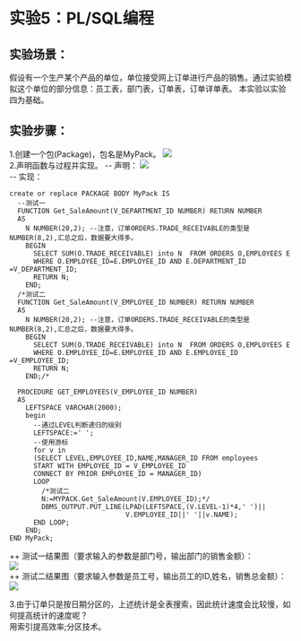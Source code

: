 # 实验5：PL/SQL编程
## 实验场景：
假设有一个生产某个产品的单位，单位接受网上订单进行产品的销售。通过实验模拟这个单位的部分信息：员工表，部门表，订单表，订单详单表。
本实验以实验四为基础。
## 实验步骤：
1.创建一个包(Package)，包名是MyPack。
![](https://github.com/sunsky0c/Oracle/edit/master/test5/51.PNG)<br>
2.声明函数与过程并实现。
-- 声明：
![](https://github.com/sunsky0c/Oracle/edit/master/test5/50.PNG)<br>
-- 实现：
```
create or replace PACKAGE BODY MyPack IS
  --测试一
  FUNCTION Get_SaleAmount(V_DEPARTMENT_ID NUMBER) RETURN NUMBER
  AS
    N NUMBER(20,2); --注意，订单ORDERS.TRADE_RECEIVABLE的类型是NUMBER(8,2),汇总之后，数据要大得多。
    BEGIN
      SELECT SUM(O.TRADE_RECEIVABLE) into N  FROM ORDERS O,EMPLOYEES E
      WHERE O.EMPLOYEE_ID=E.EMPLOYEE_ID AND E.DEPARTMENT_ID =V_DEPARTMENT_ID;
      RETURN N;
    END;
  /*测试二
  FUNCTION Get_SaleAmount(V_EMPLOYEE_ID NUMBER) RETURN NUMBER
  AS
    N NUMBER(20,2); --注意，订单ORDERS.TRADE_RECEIVABLE的类型是NUMBER(8,2),汇总之后，数据要大得多。
    BEGIN
      SELECT SUM(O.TRADE_RECEIVABLE) into N  FROM ORDERS O,EMPLOYEES E
      WHERE O.EMPLOYEE_ID=E.EMPLOYEE_ID AND E.EMPLOYEE_ID =V_EMPLOYEE_ID;
      RETURN N;
    END;/*

  PROCEDURE GET_EMPLOYEES(V_EMPLOYEE_ID NUMBER)
  AS
    LEFTSPACE VARCHAR(2000);
    begin
      --通过LEVEL判断递归的级别
      LEFTSPACE:=' ';
      --使用游标
      for v in
      (SELECT LEVEL,EMPLOYEE_ID,NAME,MANAGER_ID FROM employees
      START WITH EMPLOYEE_ID = V_EMPLOYEE_ID
      CONNECT BY PRIOR EMPLOYEE_ID = MANAGER_ID)
      LOOP
        /*测试二
        N:=MYPACK.Get_SaleAmount(V.EMPLOYEE_ID);*/
        DBMS_OUTPUT.PUT_LINE(LPAD(LEFTSPACE,(V.LEVEL-1)*4,' ')||
                             V.EMPLOYEE_ID||' '||v.NAME);
      END LOOP;
    END;
END MyPack;    
```
++ 测试一结果图（要求输入的参数是部门号，输出部门的销售金额）：<br>
![](https://github.com/sunsky0c/Oracle/edit/master/test5/52.PNG)<br>
++ 测试二结果图（要求输入参数是员工号，输出员工的ID,姓名，销售总金额）：<br>
![](https://github.com/sunsky0c/Oracle/edit/master/test5/53.PNG)<br>

3.由于订单只是按日期分区的，上述统计是全表搜索，因此统计速度会比较慢，如何提高统计的速度呢？<br>
用索引提高效率;分区技术。
